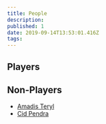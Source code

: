 ```yaml
---
title: People
description: 
published: 1
date: 2019-09-14T13:53:01.416Z
tags: 
---
```


## Players

## Non-Players
* [Amadis Teryl](/people/amadis-teryl)
* [Cid Pendra](/people/cid-pendra)